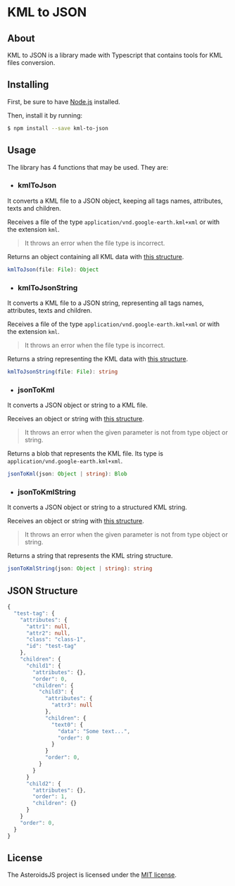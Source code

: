# KML to JSON

## About

KML to JSON is a library made with Typescript that contains tools for KML files conversion.

## Installing

First, be sure to have [Node.js](https://nodejs.org/en/) installed.

Then, install it by running:

```bash
$ npm install --save kml-to-json
```

## Usage

The library has 4 functions that may be used. They are:

- ### kmlToJson

It converts a KML file to a JSON object, keeping all tags names, attributes, texts and children.

Receives a file of the type `application/vnd.google-earth.kml+xml` or with the extension `kml`.

> It throws an error when the file type is incorrect.

Returns an object containing all KML data with [this structure](#json-structure).

```ts
kmlToJson(file: File): Object
```

- ### kmlToJsonString

It converts a KML file to a JSON string, representing all tags names, attributes, texts and children.

Receives a file of the type `application/vnd.google-earth.kml+xml` or with the extension `kml`.

> It throws an error when the file type is incorrect.

Returns a string representing the KML data with [this structure](#json-structure).

```ts
kmlToJsonString(file: File): string
```

- ### jsonToKml

It converts a JSON object or string to a KML file.

Receives an object or string with [this structure](#json-structure).

> It throws an error when the given parameter is not from type object or string.

Returns a blob that represents the KML file. Its type is `application/vnd.google-earth.kml+xml`.

```ts
jsonToKml(json: Object | string): Blob
```

- ### jsonToKmlString

It converts a JSON object or string to a structured KML string.

Receives an object or string with [this structure](#json-structure).

> It throws an error when the given parameter is not from type object or string.

Returns a string that represents the KML string structure.

```ts
jsonToKmlString(json: Object | string): string
```

## JSON Structure

```ts
{
  "test-tag": {
    "attributes": {
      "attr1": null,
      "attr2": null,
      "class": "class-1",
      "id": "test-tag"
    },
    "children": {
      "child1": {
        "attributes": {},
        "order": 0,
        "children": {
          "child3": {
            "attributes": {
              "attr3": null
            },
            "children": {
              "text0": {
                "data": "Some text...",
                "order": 0
              }
            }
            "order": 0,
          }
        }
      }
      "child2": {
        "attributes": {},
        "order": 1,
        "children": {}
      }
    }
    "order": 0,
  }
}
```

## License

The AsteroidsJS project is licensed under the [MIT license](https://opensource.org/licenses/MIT).
